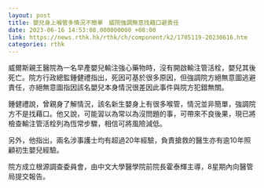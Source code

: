 ```yaml
---
layout: post
title: 嬰兒身上喉管多情況不簡單　威院強調無意找藉口避責任
date: 2023-06-16 14:53:08.000000000 +08:00
link: https://news.rthk.hk/rthk/ch/component/k2/1705119-20230616.htm
categories: rthk
---
```


威爾斯親王醫院為一名早產嬰兒輸注強心藥物時，沒有開啟輸注管活栓，嬰兒其後死亡。院方行政總監鍾健禮指出，死因可基於很多原因，但強調院方絕無意圖逃避責任，亦絕無意圖指因該名嬰兒本身情況很差因此事件與院方犯錯無關。

鍾健禮說，曾親身了解情況，該名新生嬰身上有很多喉管，情況並非簡單，強調院方不是找藉口。他又說，可能習以為常以為沒問題的事，可帶來不良後果，現已將檢查輸注管活栓列為恆常步驟，相信可將風險減低。

另外，他指出，兩名涉事護士均有超過20年經驗，負責搶救的醫生亦有逾10年照顧初生嬰兒經驗。

院方成立根源調查委員會，由中文大學醫學院前院長霍泰輝主導，8星期內向醫管局提交報告。
